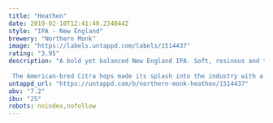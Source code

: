```yaml
---
title: "Heathen"
date: 2019-02-10T12:41:40.234844Z
style: "IPA - New England"
brewery: "Northern Monk"
image: "https://labels.untappd.com/labels/1514437"
rating: "3.95"
description: "A bold yet balanced New England IPA. Soft, resinous and tropical. For the Heathens.  The American-bred Citra hops made its splash into the industry with a bang, taking over the craft brewing scene by storm with its otherworldly tropical fruit flavour and aroma. Our take on this juicy hop takes the best of its exceptional characteristics to brew a bold yet balanced IPA. A simple base of British pale malt is coloured by small kettle additions of our UK and US hops blend for a soft, fruity bitterness. Come dry hopping time, we hit high gear with 16kg of Citra spread over three additions, layering them into the beer for the ultimate juicy, resinous taste experience and an aroma of tropical fruit that lures your olfactory sense from across the room."
untappd_url: "https://untappd.com/b/northern-monk-heathen/1514437"
abv: "7.2"
ibu: "25"
robots: noindex,nofollow
---
```

